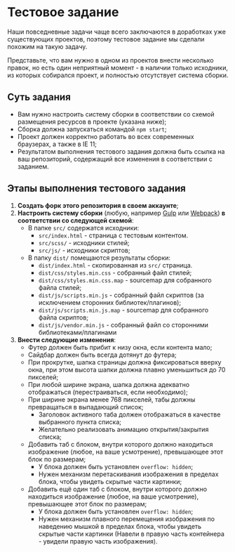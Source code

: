# Тестовое задание

Наши повседневные задачи чаще всего заключаются в доработках уже существующих проектов, поэтому тестовое задание мы сделали похожим на такую задачу.

Представьте, что вам нужно в одном из проектов внести несколько правок, но есть один неприятный момент - в наличии только исходники, из которых собирался проект, и полностью отсутствует система сборки.

## Суть задания
- Вам нужно настроить систему сборки в соответствии со схемой размещения ресурсов в проекте (указана ниже);
- Сборка должна запускаться командой `npm start`;
- Проект должен корректно работать во всех современных браузерах, а также в IE 11;
- Результатом выполнения тестового задания должна быть ссылка на ваш репозиторий, содержащий все изменения в соответствии с заданием.

## Этапы выполнения тестового задания

1. **Создать форк этого репозитория в своем аккаунте**;
2. **Настроить систему сборки** (любую, например [Gulp](https://gulpjs.com/) или [Webpack](https://webpack.js.org/)) **в соответствии со следующей схемой**:
    * В папке `src/` содержатся исходники:
        * `src/index.html` - страница с тестовым контентом.
        * `src/scss/` - исходники стилей;
        * `src/js/` - исходники скриптов;
    * В папку `dist/` помещаются результаты сборки:
        * `dist/index.html` - скопированная из `src/` страница.
        * `dist/css/styles.min.css` - собранный файл стилей;
        * `dist/css/styles.min.css.map` - sourcemap для собранного файла стилей;
        * `dist/js/scripts.min.js` - собранный файл скриптов (за исключением сторонних библиотек/плагинов);
        * `dist/js/scripts.min.js.map` - sourcemap для собранного файла скриптов;
        * `dist/js/vendor.min.js` - собранный файл со сторонними библиотеками/плагинами
3. **Внести следующие изменения**:
    * Футер должен быть прибит к низу окна, если контента мало;
    * Сайдбар должен быть всегда дотянут до футера;
    * При прокрутке, шапка страницы должна фиксироваться вверху окна, при этом высота шапки должна плавно уменьшиться до 70 пикселей;
    * При любой ширине экрана, шапка должна адекватно отображаться (перестраиваться, если необходимо);
    * При ширине экрана менее 768 пикселей, табы должны превращаться в выпадающий список;
        * Заголовок активного таба должен отображаться в качестве выбранного пункта списка;
        * Желательно реализовать анимацию открытия/закрытия списка;
    * Добавить таб с блоком, внутри которого должно находиться изображение (любое, на ваше усмотрение), превышающее этот блок по размерам;
        * У блока должен быть установлен `overflow: hidden`;
        * Нужен механизм перетаскивания изображения в пределах блока, чтобы увидеть скрытые части картинки;
    * Добавить ещё один таб с блоком, внутри которого должно находиться изображение (любое, на ваше усмотрение), превышающее этот блок по размерам;
        * У блока должен быть установлен `overflow: hidden`;
        * Нужен механизм плавного перемещения изображения по наведению мышкой в пределах блока, чтобы увидеть скрытые части картинки (Навели в правую часть контейнера - увидели правую часть изображения).
